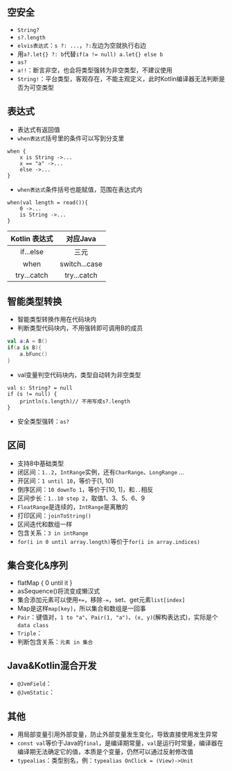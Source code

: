 ## 空安全
* `String?`
* `s?.length`
* `elvis表达式`：`s ?: ...`，`?:`左边为空就执行右边
* 用`a?.let{} ?: b`代替`if(a != null) a.let{} else b`
* `as?`
* `a!!`：断言非空，也会将类型强转为非空类型，不建议使用
* `String!`：平台类型，客观存在，不能主观定义，此时Kotlin编译器无法判断是否为可空类型

## 表达式
* 表达式有返回值 
* `when表达式`括号里的条件可以写到分支里
```
when {
	x is String ->...
	x == "a" ->...
	else ->...
}
```
* `when表达式`条件括号也能赋值，范围在表达式内
```
when(val length = read()){
	0 ->...
	is String ->...
}
```

Kotlin 表达式 | 对应Java
:---: | :---:
if...else | 三元
when | switch...case
try...catch | try...catch

## 智能类型转换
* 智能类型转换作用在代码块内 
* 判断类型代码块内，不用强转即可调用B的成员
```kotlin
val a:A = B()
if(a is B){
	a.bFunc()
}
```
* val变量判空代码块内，类型自动转为非空类型
```
val s: String? = null
if (s != null) {
    println(s.length)// 不用写成s?.length
}
```
* 安全类型强转：`as?`

## 区间
* 支持8中基础类型
* 闭区间：`1..2`，`IntRange`实例，还有`CharRange`、`LongRange` ...
* 开区间：`1 until 10`，等价于[1, 10)
* 倒序区间：`10 downTo 1`，等价于[10, 1]，和`..`相反
* 区间步长：`1..10 step 2`，取值1、3、5、6、9
* `FloatRange`是连续的，`IntRange`是离散的
* 打印区间：`joinToString()`
* 区间迭代和数组一样
* 包含关系：`3 in intRange`
* `for(i in 0 until array.length)`等价于`for(i in array.indices)`

## 集合变化&序列
* flatMap { 0 until it }
* asSequence()将流变成懒汉式
* 集合添加元素可以使用`+=`，移除`-=`，set、get元素`list[index]`
* Map是这样`map[key]`，所以集合和数组是一回事
* `Pair`：键值对，`1 to "a"`、`Pair(1, "a")`、`(x, y)`(解构表达式)，实际是个`data class`
* `Triple`：
* 判断包含关系：`元素 in 集合`

## Java&Kotlin混合开发
* `@JvmField`：
* `@JvmStatic`：

## 其他
* 用局部变量引用外部变量，防止外部变量发生变化，导致直接使用发生异常
* `const val`等价于Java的`final`，是编译期常量，`val`是运行时常量，编译器在编译期无法确定它的值，本质是个变量，仍然可以通过反射修改值
* `typealias`：类型别名，例：`typealias OnClick = (View)->Unit`
